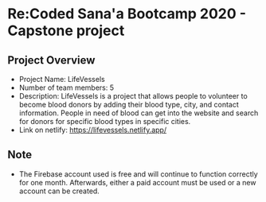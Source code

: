 # Re:Coded Sana'a Bootcamp 2020 - Capstone project

## Project Overview

- Project Name: LifeVessels
- Number of team members: 5
- Description: LifeVessels is a project that allows people to volunteer to become blood donors by adding their blood type, city, and contact information. People in need of blood can get into the website and search for donors for specific blood types in specific cities.
- Link on netlify: https://lifevessels.netlify.app/

## Note

- The Firebase account used is free and will continue to function correctly for one month. Afterwards, either a paid account must be used or a new account can be created.
